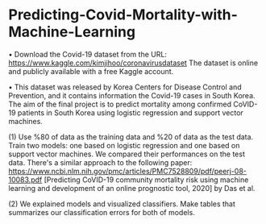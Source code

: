 # Predicting-Covid-Mortality-with-Machine-Learning

• Download the Covid-19 dataset from the URL: https://www.kaggle.com/kimjihoo/coronavirusdataset
The dataset is online and publicly available with a free Kaggle account.


• This dataset was released by Korea Centers for Disease Control and Prevention, and it contains information the Covid-19 cases in South Korea. The aim of the final project is to predict mortality among confirmed CoVID-19 patients in South Korea using logistic regression and support vector machines.

(1) Use %80 of data as the training data and %20 of data as the test data. 
Train two models: one based on logistic regression and one based on support vector machines. 
We compared their performances on the test data. There's a similar approach to the following paper:
https://www.ncbi.nlm.nih.gov/pmc/articles/PMC7528809/pdf/peerj-08-10083.pdf [Predicting CoVID-19 community mortality risk using machine learning and development of an online prognostic tool, 2020] by Das et al.

(2) We explained models and visualized classifiers. Make tables that summarizes our classification errors for both of models.
